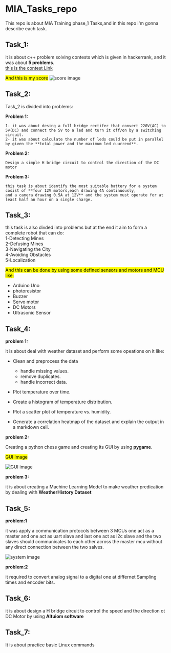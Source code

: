 # MIA_Tasks_repo

This repo is about MIA Training phase_1 Tasks,and in this repo i'm gonna describe each task.

## Task_1:

it is about c++ problem solving contests which is given in hackerrank, and it was about **5 problems**.  
[this is the contest Link](https://www.hackerrank.com/mia-robotics-task1)

<mark>And this is my score</mark>
![score image](https://github.com/user-attachments/assets/605795d4-a66f-4f38-a631-97faae5b9c1b)

## Task_2:

Task_2 is divided into problems:  

**Problem 1:**  

    1- it was about desing a full bridge rectifer that convert 220V(AC) to 5v(DC) and connect the 5V to a led and turn it off/on by a switching circuit.  
    2- it was about calculate the number of leds could be put in parallel by given the **total power and the maximum led cuurrend**.  
    
**Problem 2:**  

    Design a simple H bridge circuit to control the direction of the DC motor  

**Problem 3:**   

    this task is about identify the most suitable battery for a system cosist of **four 12V motors,each drawing 4A continuously,
    and a camera drawing 0.5A at 12V** and the system must operate for at least half an hour on a single charge.

## Task_3:

this task is also divded into problems but at the end it aim to form a complete robot that can do:  
1-Detecting Mines  
2-Defusing Mines  
3-Navigating the City  
4-Avoiding Obstacles  
5-Localization  

<mark>And this can be done by using some defined sensors and motors and MCU like:</mark>  

+ Arduino Uno
+ photoresistor
+ Buzzer
+ Servo motor
+ DC Motors
+ Ultrasonic Sensor

## Task_4:

**problem 1:**

it is about deal with weather dataset and perform some opeations on it like:  
+ Clean and preprocess the data
    + handle missing values.
    + remove duplicates.
    + handle incorrect data.


+  Plot temperature over time.
+  Create a histogram of temperature distribution.
+  Plot a scatter plot of temperature vs. humidity.
+  Generate a correlation heatmap of the dataset and explain the output in a markdown cell.

**problem 2:**

Creating a python chess game and creating its GUI by using **pygame**.

<mark>GUI Image</mark>

![GUI image](https://github.com/user-attachments/assets/496c075b-4ede-426a-ae3d-92fb23794122)


**problem 3:**

it is about creating a Machine Learning Model to make weather predication  by dealing with  **WeatherHistory Dataset**

## Task_5:

**problem:1**

it was apply a communication protocols between 3 MCUs one act as a master and one act as uart slave and last one act as i2c slave  and the two slaves
should communicates to each other across the master mcu without any direct connection between the two salves.

![system image](https://github.com/user-attachments/assets/4c65adbc-ccf6-4e76-b234-b28a6068806b)

**problem:2**

it required to convert analog signal to a digital one at differnet Sampling times and encoder bits.

## Task_6:

it is about design a H bridge circuit to control the speed and the direction ot DC Motor by using **Altuiom software**

## Task_7:

It is about practice basic Linux commands





